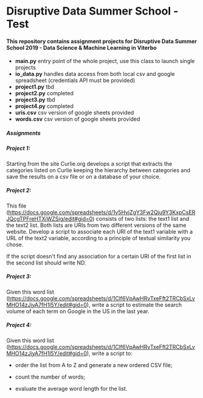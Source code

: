 # Disruptive Data Summer School - Test

#### This repository contains assignment projects for Disruptive Data Summer School 2019 - Data Science & Machine Learning in Viterbo

- **main.py** entry point of the whole project, use this class to launch single projects 
- **io_data.py** handles data access from both local csv and google spreadsheet (credentials API must be provided)
- **project1.py** tbd
- **project2.py** completed
- **project3.py** tbd
- **project4.py** completed
- **uris.csv** csv version of google sheets provided
- **words.csv** csv version of google sheets provided

##### Assignments

##### Project 1:

Starting from the site Curlie.org develops a script that extracts the categories listed on Curlie keeping the hierarchy between categories and save the results on a csv file or on a database of your choice.

##### Project 2:

This file (https://docs.google.com/spreadsheets/d/1y5HvjZgY3Fw2Qju9Y3KxpCsERJQcgTPFreHTXjWZSig/edit#gid=0) consists of two lists: the text1 list and the text2 list. Both lists are URIs from two different versions of the same website. Develop a script to associate each URI of the text1 variable with a URL of the text2 variable, according to a principle of textual similarity you chose.

If the script doesn't find any association for a certain URI of the first list in the second list should write ND.

##### Project 3:

Given this word list (https://docs.google.com/spreadsheets/d/1Clf6VpAwHRvTxeFft2TRCbSxLvMHO14zJiyA7fH1l5Y/edit#gid=0), write a script to estimate the search volume of each term on Google in the US in the last year.

##### Project 4:

Given this word list (https://docs.google.com/spreadsheets/d/1Clf6VpAwHRvTxeFft2TRCbSxLvMHO14zJiyA7fH1l5Y/edit#gid=0), write a script to:

- order the list from A to Z and generate a new ordered CSV file;

- count the number of words;

- evaluate the average word length for the list.